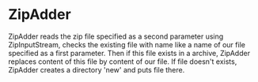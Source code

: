 # ZipAdder

  ZipAdder reads the zip file specified as a second parameter using ZipInputStream,
  checks the existing file with name like a name of our file specified as a first parameter.
  Then if this file exists in a archive, ZipAdder replaces content of this file by content
  of our file. If file doesn't exists, ZipAdder creates a directory 'new' and puts file there.
 


